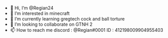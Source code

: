 - 👋 Hi, I’m @Regian24
- 👀 I’m interested in  minecraft
- 🌱 I’m currently learning  gregtech cock and ball torture
- 💞️ I’m looking to collaborate on  GTNH 2
- 📫 How to reach me  discord : @Regian#0001  ID : 412198009904955403

<!---
Regian24/Regian24 is a ✨ special ✨ repository because its `README.md` (this file) appears on your GitHub profile.
You can click the Preview link to take a look at your changes.
--->
